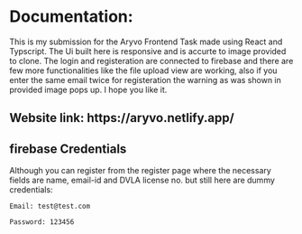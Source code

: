 <h1>Documentation: </h1>

This is my submission for the Aryvo Frontend Task made using React and Typscript. The Ui built here is responsive and is accurte to image provided to clone. The login and registeration are connected to firebase and there are few more functionalities like the file upload view are working, also if you enter the same email twice for registeration the warning as was shown in provided image pops up. I hope you like it.

<h2>Website link: https://aryvo.netlify.app/</h2>


## firebase Credentials

Although you can register from the register page where the necessary fields are name, email-id and DVLA license no. but still here are dummy credentials:
 
```
Email: test@test.com
```
```
Password: 123456
```
